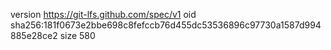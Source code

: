 version https://git-lfs.github.com/spec/v1
oid sha256:181f0673e2bbe698c8fefccb76d455dc53536896c97730a1587d994885e28ce2
size 580
